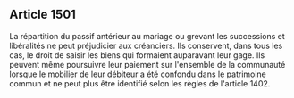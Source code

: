 Article 1501
----
La répartition du passif antérieur au mariage ou grevant les successions et
libéralités ne peut préjudicier aux créanciers. Ils conservent, dans tous les
cas, le droit de saisir les biens qui formaient auparavant leur gage. Ils
peuvent même poursuivre leur paiement sur l'ensemble de la communauté lorsque le
mobilier de leur débiteur a été confondu dans le patrimoine commun et ne peut
plus être identifié selon les règles de l'article 1402.
